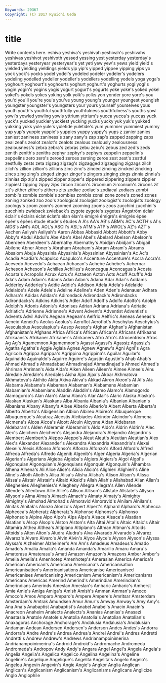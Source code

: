 ```yaml
---
Keywords: 29367 
Copyright: (C) 2017 Ryuichi Ueda
---
```


# title

Write contents here.
eshiva yeshiva's yeshivah
yeshivah's yeshivahs yeshivas yeshivot yeshivoth yessed yessing yest yesterday yesterday's
yesterdays yesteryear yesteryear's yet yeti yew yew's yews yield yield's
yielded yielding yieldings yields yip yip's yipped yippee yipping yips
yo yock yock's yocks yodel yodel's yodeled yodeler yodeler's yodelers
yodeling yodelled yodeller yodeller's yodellers yodelling yodels yoga yoga's yoghourt
yoghourt's yoghourts yoghurt yoghurt's yoghurts yogi yogi's yogin yogin's yogins
yogis yogurt yogurt's yogurts yoke yoke's yoked yokel yokel's yokels
yokes yoking yolk yolk's yolks yon yonder yore yore's you
you'd you'll you're you's you've young young's younger youngest youngish
youngster youngster's youngsters your yours yourself yourselves yous youth youth's
youthful youthfully youthfulness youthfulness's youths yowl yowl's yowled yowling yowls
yttrium yttrium's yucca yucca's yuccas yuck yuck's yucked yuckier yuckiest
yucking yucks yucky yuk yuk's yukked yukking yuks yule yule's
yuletide yuletide's yum yummier yummiest yummy yup yup's yuppie yuppie's
yuppies yuppy yuppy's yups z zanier zanies zaniest zaniness zaniness's
zany zany's zap zap's zapped zapping zaps zeal zeal's zealot
zealot's zealots zealous zealously zealousness zealousness's zebra zebra's zebras zebu
zebu's zebus zed zed's zeds zenith zenith's zeniths zephyr zephyr's
zephyrs zeppelin zeppelin's zeppelins zero zero's zeroed zeroes zeroing zeros
zest zest's zestful zestfully zests zeta zigzag zigzag's zigzagged zigzagging
zigzags zilch zilch's zillion zillion's zillions zinc zinc's zinced zincing
zincked zincking zincs zing zing's zinged zinger zinger's zingers zinging
zings zinnia zinnia's zinnias zip zip's zipped zipper zipper's zippered
zippering zippers zippier zippiest zipping zippy zips zircon zircon's zirconium
zirconium's zircons zit zit's zither zither's zithers zits zodiac zodiac's
zodiacal zodiacs zombi zombi's zombie zombie's zombies zombis zonal zone
zone's zoned zones zoning zonked zoo zoo's zoological zoologist zoologist's
zoologists zoology zoology's zoom zoom's zoomed zooming zooms zoos zucchini
zucchini's zucchinis zwieback zwieback's zygote zygote's zygotes Ångström éclair éclair's
éclairs éclat éclat's élan élan's émigré émigré's émigrés épée épée's
épées étude étude's études A A's AA's AB's ABM's AC's
ACTH's AI's AIDS's AM's AOL AOL's ASCII's ASL's ATM's ATP's
AWOL's AZ's AZT's Aachen Aaliyah Aaliyah's Aaron Abbas Abbasid Abbott
Abbott's Abby Abby's Abdul Abdul's Abe Abe's Abel Abel's Abelard
Abelson Abelson's Aberdeen Aberdeen's Abernathy Abernathy's Abidjan Abidjan's Abigail Abilene
Abner Abner's Abraham Abraham's Abram Abram's Abrams Absalom Abuja Abyssinia
Abyssinia's Abyssinian Abyssinian's Ac Ac's Acadia Acadia's Acapulco Acapulco's Accenture
Accenture's Accra Accra's Acevedo Acevedo's Achaean Achaean's Achebe Achebe's Achernar
Acheson Acheson's Achilles Achilles's Aconcagua Aconcagua's Acosta Acosta's Acropolis Acrux
Acrux's Actaeon Acton Acts Acuff Acuff's Ada Ada's Adam Adam's
Adams Adan Adan's Adana Adar Adar's Addams Adderley Adderley's Addie
Addie's Addison Adela Adela's Adelaide Adelaide's Adele Adele's Adeline Adeline's
Aden Aden's Adenauer Adhara Adhara's Adidas Adidas's Adirondack Adirondack's Adirondacks
Adirondacks's Adkins Adkins's Adler Adolf Adolf's Adolfo Adolfo's Adolph Adolph's
Adonis Adonis's Adonises Adrian Adriana Adriana's Adriatic Adriatic's Adrienne Adrienne's
Advent Advent's Adventist Adventist's Advents Advil Advil's Aegean Aegean's Aelfric
Aelfric's Aeneas Aeneas's Aeneid Aeneid's Aeolus Aeolus's Aeroflot Aeroflot's Aeschylus
Aeschylus's Aesculapius Aesculapius's Aesop Aesop's Afghan Afghan's Afghanistan Afghanistan's Afghans
Africa Africa's African African's Africans Afrikaans Afrikaans's Afrikaner Afrikaner's Afrikaners
Afro Afro's Afrocentrism Afros Ag Ag's Agamemnon Agamemnon's Agassi Agassi's
Agassiz Agassiz's Agatha Agatha's Aggie Aglaia Agnes Agnew Agnew's Agni
Agni's Agra Agricola Agrippa Agrippa's Agrippina Agrippina's Aguilar Aguilar's Aguinaldo
Aguinaldo's Aguirre Aguirre's Agustin Agustin's Ahab Ahab's Ahmad Ahmad's Ahmadabad
Ahmadinejad Ahmadinejad's Ahmed Ahmed's Ahriman Ahriman's Aida Aida's Aiken Aileen
Aileen's Aimee Aimee's Ainu Airedale Airedale's Airedales Aisha Ajax Ajax's
Akbar Akhmatova Akhmatova's Akihito Akita Akiva Akiva's Akkad Akron Akron's
Al Al's Ala Alabama Alabama's Alabaman Alabaman's Alabamans Alabamian Alabamian's
Alabamians Aladdin Aladdin's Alamo Alamo's Alamogordo Alamogordo's Alan Alan's Alana
Alana's Alar Alar's Alaric Alaska Alaska's Alaskan Alaskan's Alaskans Alba
Albania Albania's Albanian Albanian's Albanians Albany Albany's Albee Alberio Alberio's
Albert Alberta Alberta's Alberto Alberto's Albigensian Albion Albireo Albireo's Albuquerque
Albuquerque's Alcatraz Alcestis Alcibiades Alcindor Alcindor's Alcmena Alcmena's Alcoa Alcoa's
Alcott Alcuin Alcyone Aldan Aldebaran Aldebaran's Alden Alderamin Alderamin's Aldo
Aldo's Aldrin Aldrin's Alec Alec's Aleichem Aleichem's Alejandra Alejandra's Alejandro
Alejandro's Alembert Alembert's Aleppo Aleppo's Aleut Aleut's Aleutian Aleutian's Alex
Alex's Alexander Alexander's Alexandra Alexandria Alexandria's Alexei Alexei's Alexis Alfonso
Alfonso's Alfonzo Alfonzo's Alford Alford's Alfred Alfreda Alfreda's Alfredo Algenib
Algenib's Alger Algeria Algeria's Algerian Algerian's Algerians Algieba Algieba's Algiers
Algiers's Algol Algol's Algonquian Algonquian's Algonquians Algonquin Algonquin's Alhambra Alhena
Alhena's Ali Alice Alice's Alicia Alicia's Alighieri Alighieri's Aline Aline's
Alioth Alioth's Alisa Alisa's Alisha Alisha's Alison Alison's Alissa Alissa's
Alistair Alistair's Alkaid Alkaid's Allah Allah's Allahabad Allan Allan's Alleghenies
Alleghenies's Allegheny Allegra Allegra's Allen Allende Allende's Allentown Allie Allie's
Allison Allison's Allstate Allstate's Allyson Allyson's Alma Alma's Almach Almach's
Almaty Almaty's Almighty Almighty's Almohad Almohad's Almoravid Almoravid's Alnilam Alnilam's
Alnitak Alnitak's Alonzo Alonzo's Alpert Alpert's Alphard Alphard's Alphecca Alphecca's
Alpheratz Alpheratz's Alphonse Alphonse's Alphonso Alphonso's Alpine Alpo Alpo's Alps
Alps's Alsace Alsace's Alsatian Alsatian's Alsop Alsop's Alston Alston's Alta
Altai Altai's Altaic Altaic's Altair Altamira Althea Althea's Altiplano Altiplano's
Altman Altman's Altoids Altoids's Alton Alton's Aludra Aludra's Alva Alvarado
Alvarado's Alvarez Alvarez's Alvaro Alvaro's Alvin Alvin's Alyce Alyce's Alyson
Alyson's Alyssa Alyssa's Alzheimer Alzheimer's Am Am's Amadeus Amadeus's Amado
Amado's Amalia Amalia's Amanda Amanda's Amarillo Amaru Amaru's Amaterasu Amaterasu's
Amati Amazon Amazon's Amazons Amber Amber's Amelia Amelia's Amenhotep Amenhotep's
Amerasian America America's American American's Americana Americana's Americanisation Americanisation's Americanisations
Americanise Americanised Americanises Americanising Americanism Americanism's Americanisms Americans Americas Amerind
Amerind's Amerindian Amerindian's Amerindians Amerinds Ameslan Ameslan's Amharic Amharic's Amherst
Amie Amie's Amiga Amiga's Amish Amish's Amman Amman's Amoco Amoco's
Amos Amparo Amparo's Ampere Ampere's Amritsar Amsterdam Amsterdam's Amtrak Amundsen
Amur Amur's Amway Amway's Amy Amy's Ana Ana's Anabaptist Anabaptist's
Anabel Anabel's Anacin Anacin's Anacreon Anaheim Analects Analects's Ananias Ananias's
Anasazi Anastasia Anatole Anatole's Anatolia Anatolia's Anatolian Anatolian's Anaxagoras Anchorage
Anchorage's Andalusia Andalusia's Andalusian Andaman Andean Andersen Andersen's Anderson Andes
Andes's Andorra Andorra's Andre Andre's Andrea Andrea's Andrei Andrei's Andres
Andretti Andretti's Andrew Andrew's Andrews Andrianampoinimerina Andrianampoinimerina's Android Android's Andromache
Andromeda Andromeda's Andropov Andy Andy's Angara Angel Angel's Angela Angela's
Angelia Angelia's Angelica Angelico Angelina Angelina's Angeline Angeline's Angelique Angelique's
Angelita Angelita's Angelo Angelo's Angelou Angevin Angevin's Angie Angie's Angkor
Anglia Anglican Anglican's Anglicanism Anglicanism's Anglicanisms Anglicans Anglicize Anglo Anglophile
